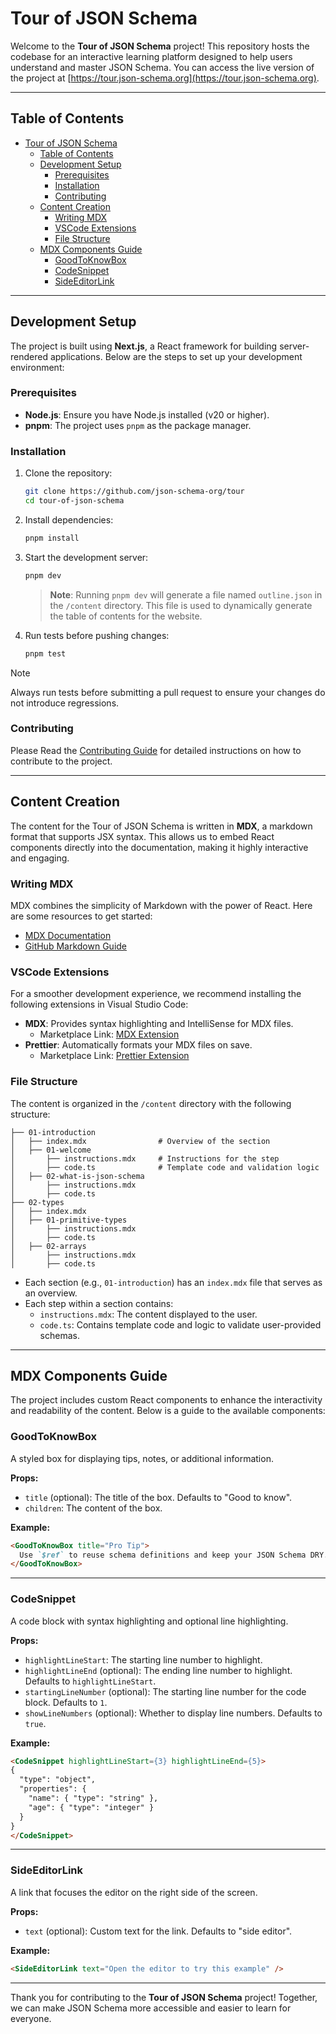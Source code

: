 # Tour of JSON Schema

Welcome to the **Tour of JSON Schema** project! This repository hosts the codebase for an interactive learning platform designed to help users understand and master JSON Schema. You can access the live version of the project at [https://tour.json-schema.org](https://tour.json-schema.org).

---

## Table of Contents

- [Tour of JSON Schema](#tour-of-json-schema)
  - [Table of Contents](#table-of-contents)
  - [Development Setup](#development-setup)
    - [Prerequisites](#prerequisites)
    - [Installation](#installation)
    - [Contributing](#contributing)
  - [Content Creation](#content-creation)
    - [Writing MDX](#writing-mdx)
    - [VSCode Extensions](#vscode-extensions)
    - [File Structure](#file-structure)
  - [MDX Components Guide](#mdx-components-guide)
    - [GoodToKnowBox](#goodtoknowbox)
    - [CodeSnippet](#codesnippet)
    - [SideEditorLink](#sideeditorlink)

---

## Development Setup

The project is built using **Next.js**, a React framework for building server-rendered applications. Below are the steps to set up your development environment:

### Prerequisites

- **Node.js**: Ensure you have Node.js installed (v20 or higher).
- **pnpm**: The project uses `pnpm` as the package manager.

### Installation

1. Clone the repository:
   ```bash
   git clone https://github.com/json-schema-org/tour
   cd tour-of-json-schema
   ```

2. Install dependencies:
   ```bash
   pnpm install
   ```

3. Start the development server:
   ```bash
   pnpm dev
   ```

   > **Note**: Running `pnpm dev` will generate a file named `outline.json` in the `/content` directory. This file is used to dynamically generate the table of contents for the website.

4. Run tests before pushing changes:
   ```bash
   pnpm test
   ```
> [!NOTE]
> Always run tests before submitting a pull request to ensure your changes do not introduce regressions.


### Contributing

Please Read the [Contributing Guide](CONTRIBUTING.md) for detailed instructions on how to contribute to the project.


---

## Content Creation

The content for the Tour of JSON Schema is written in **MDX**, a markdown format that supports JSX syntax. This allows us to embed React components directly into the documentation, making it highly interactive and engaging.

### Writing MDX

MDX combines the simplicity of Markdown with the power of React. Here are some resources to get started:
- [MDX Documentation](https://mdxjs.com/)
- [GitHub Markdown Guide](https://docs.github.com/en/get-started/writing-on-github/getting-started-with-writing-and-formatting-on-github/basic-writing-and-formatting-syntax)

### VSCode Extensions

For a smoother development experience, we recommend installing the following extensions in Visual Studio Code:

- **MDX**: Provides syntax highlighting and IntelliSense for MDX files.
  - Marketplace Link: [MDX Extension](https://marketplace.visualstudio.com/items?itemName=unifiedjs.vscode-mdx)
- **Prettier**: Automatically formats your MDX files on save.
  - Marketplace Link: [Prettier Extension](https://marketplace.visualstudio.com/items?itemName=esbenp.prettier-vscode)

### File Structure

The content is organized in the `/content` directory with the following structure:

```
├── 01-introduction
│   ├── index.mdx                # Overview of the section
│   ├── 01-welcome
│       ├── instructions.mdx     # Instructions for the step
│       ├── code.ts              # Template code and validation logic
│   ├── 02-what-is-json-schema
│       ├── instructions.mdx
│       ├── code.ts
├── 02-types
│   ├── index.mdx
│   ├── 01-primitive-types
│       ├── instructions.mdx
│       ├── code.ts
│   ├── 02-arrays
│       ├── instructions.mdx
│       ├── code.ts
```

- Each section (e.g., `01-introduction`) has an `index.mdx` file that serves as an overview.
- Each step within a section contains:
  - `instructions.mdx`: The content displayed to the user.
  - `code.ts`: Contains template code and logic to validate user-provided schemas.

---

## MDX Components Guide

The project includes custom React components to enhance the interactivity and readability of the content. Below is a guide to the available components:

### GoodToKnowBox

A styled box for displaying tips, notes, or additional information.

**Props:**
- `title` (optional): The title of the box. Defaults to "Good to know".
- `children`: The content of the box.

**Example:**
```md
<GoodToKnowBox title="Pro Tip">
  Use `$ref` to reuse schema definitions and keep your JSON Schema DRY.
</GoodToKnowBox>
```

---

### CodeSnippet

A code block with syntax highlighting and optional line highlighting.

**Props:**
- `highlightLineStart`: The starting line number to highlight.
- `highlightLineEnd` (optional): The ending line number to highlight. Defaults to `highlightLineStart`.
- `startingLineNumber` (optional): The starting line number for the code block. Defaults to `1`.
- `showLineNumbers` (optional): Whether to display line numbers. Defaults to `true`.

**Example:**
```md
<CodeSnippet highlightLineStart={3} highlightLineEnd={5}>
{
  "type": "object",
  "properties": {
    "name": { "type": "string" },
    "age": { "type": "integer" }
  }
}
</CodeSnippet>
```

---

### SideEditorLink

A link that focuses the editor on the right side of the screen.

**Props:**
- `text` (optional): Custom text for the link. Defaults to "side editor".

**Example:**
```md
<SideEditorLink text="Open the editor to try this example" />
```
---

Thank you for contributing to the **Tour of JSON Schema** project! Together, we can make JSON Schema more accessible and easier to learn for everyone.
